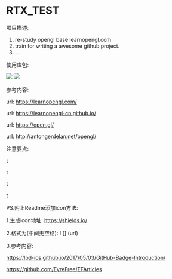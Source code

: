 # RTX_TEST

项目描述:

1. re-study opengl base learnopengl.com
2. train for writing a awesome github project.
3. ...

使用库包:


![](https://img.shields.io/badge/language-C%2B%2B-green.svg)
![](https://img.shields.io/badge/language-Opengl-redgreen.svg)


参考内容:

url: https://learnopengl.com/

url: https://learnopengl-cn.github.io/

url: https://open.gl/

url: http://antongerdelan.net/opengl/

注意要点:

t

t

t

t


PS.附上Readme添加icon方法:

1.生成icon地址: https://shields.io/

2.格式为(中间无空格):   ! [] (url)

3.参考内容: 

https://lpd-ios.github.io/2017/05/03/GitHub-Badge-Introduction/

https://github.com/EyreFree/EFArticles
